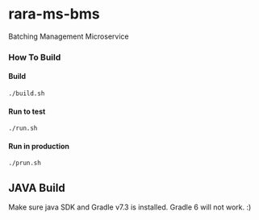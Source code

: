 # rara-ms-bms
Batching Management Microservice

### How To Build

#### Build
`./build.sh`

#### Run to test
`./run.sh`

#### Run in production
`./prun.sh`

## JAVA Build
Make sure java SDK and Gradle v7.3 is installed. Gradle 6 will not work. :)


